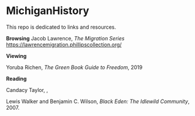 # MichiganHistory
This repo is dedicated to links and resources.


<b>Browsing</b>
Jacob Lawrence, <i>The Migration Series</i> https://lawrencemigration.phillipscollection.org/

<b>Viewing</b>

Yoruba Richen, <i>The Green Book Guide to Freedom</i>, 2019


<b>Reading</b>

Candacy Taylor, <i></i>,

Lewis Walker and Benjamin C. Wilson, <i>Black Eden: The Idlewild Community</i>, 2007.


